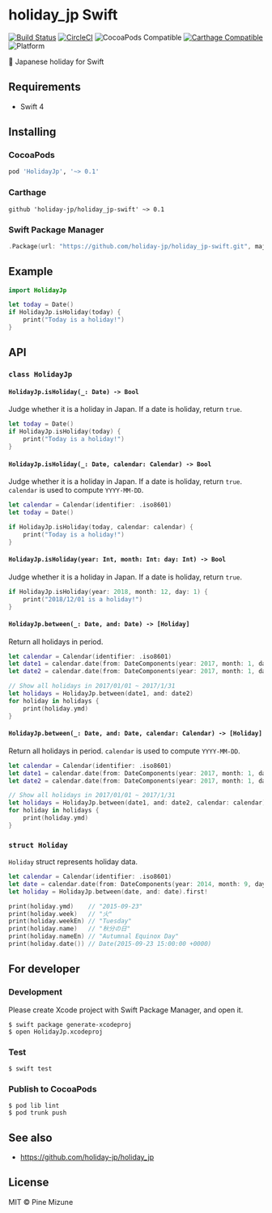 # holiday_jp Swift

[![Build Status](https://travis-ci.org/holiday-jp/holiday_jp-swift.svg?branch=master)](https://travis-ci.org/holiday-jp/holiday_jp-swift)
[![CircleCI](https://circleci.com/gh/holiday-jp/holiday_jp-swift/tree/master.svg?style=shield)](https://circleci.com/gh/holiday-jp/holiday_jp-swift/tree/master)
![CocoaPods Compatible](https://img.shields.io/cocoapods/v/HolidayJp.svg)
[![Carthage Compatible](https://img.shields.io/badge/Carthage-compatible-4BC51D.svg?style=shield)](https://github.com/Carthage/Carthage)
![Platform](https://img.shields.io/cocoapods/p/HolidayJp.svg?style=shield)

:crossed_flags: Japanese holiday for Swift

## Requirements

- Swift 4

## Installing
### CocoaPods

```ruby
pod 'HolidayJp', '~> 0.1'
```

### Carthage

```
github 'holiday-jp/holiday_jp-swift' ~> 0.1
```

### Swift Package Manager

```swift
.Package(url: "https://github.com/holiday-jp/holiday_jp-swift.git", majorVersion: 0, minor: 1),
```

## Example

```swift
import HolidayJp

let today = Date()
if HolidayJp.isHoliday(today) {
    print("Today is a holiday!")
}
```

## API
### `class HolidayJp`
#### `HolidayJp.isHoliday(_: Date) -> Bool`

Judge whether it is a holiday in Japan. If a date is holiday, return `true`.

```swift
let today = Date()
if HolidayJp.isHoliday(today) {
    print("Today is a holiday!")
}
```

#### `HolidayJp.isHoliday(_: Date, calendar: Calendar) -> Bool`

Judge whether it is a holiday in Japan. If a date is holiday, return `true`.
`calendar` is used to compute `YYYY-MM-DD`.

```swift
let calendar = Calendar(identifier: .iso8601)
let today = Date()

if HolidayJp.isHoliday(today, calendar: calendar) {
    print("Today is a holiday!")
}
```

#### `HolidayJp.isHoliday(year: Int, month: Int: day: Int) -> Bool`

Judge whether it is a holiday in Japan. If a date is holiday, return `true`.

```swift
if HolidayJp.isHoliday(year: 2018, month: 12, day: 1) {
    print("2018/12/01 is a holiday!")
}
```


#### `HolidayJp.between(_: Date, and: Date) -> [Holiday]`

Return all holidays in period.

```swift
let calendar = Calendar(identifier: .iso8601)
let date1 = calendar.date(from: DateComponents(year: 2017, month: 1, day: 1))!
let date2 = calendar.date(from: DateComponents(year: 2017, month: 1, day: 31))!

// Show all holidays in 2017/01/01 ~ 2017/1/31
let holidays = HolidayJp.between(date1, and: date2)
for holiday in holidays {
    print(holiday.ymd)
}
```

#### `HolidayJp.between(_: Date, and: Date, calendar: Calendar) -> [Holiday]`

Return all holidays in period.
`calendar` is used to compute `YYYY-MM-DD`.

```swift
let calendar = Calendar(identifier: .iso8601)
let date1 = calendar.date(from: DateComponents(year: 2017, month: 1, day: 1))!
let date2 = calendar.date(from: DateComponents(year: 2017, month: 1, day: 31))!

// Show all holidays in 2017/01/01 ~ 2017/1/31
let holidays = HolidayJp.between(date1, and: date2, calendar: calendar)
for holiday in holidays {
    print(holiday.ymd)
}
```

### `struct Holiday`
`Holiday` struct represents holiday data.

```swift
let calendar = Calendar(identifier: .iso8601)
let date = calendar.date(from: DateComponents(year: 2014, month: 9, day: 23))!
let holiday = HolidayJp.between(date, and: date).first!

print(holiday.ymd)    // "2015-09-23"
print(holiday.week)   // "火"
print(holiday.weekEn) // "Tuesday"
print(holiday.name)   // "秋分の日"
print(holiday.nameEn) // "Autumnal Equinox Day"
print(holiday.date()) // Date(2015-09-23 15:00:00 +0000)
```

## For developer
### Development
Please create Xcode project with Swift Package Manager, and open it.

```
$ swift package generate-xcodeproj
$ open HolidayJp.xcodeproj
```

### Test

```
$ swift test
```

### Publish to CocoaPods

```
$ pod lib lint
$ pod trunk push
```

## See also
- https://github.com/holiday-jp/holiday_jp

## License
MIT &copy; Pine Mizune
